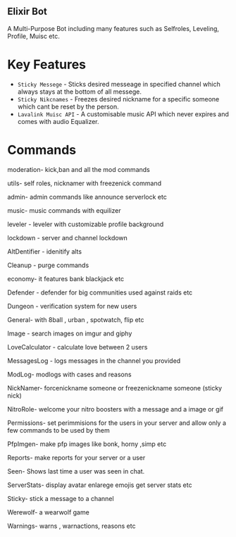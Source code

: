 ## Elixir Bot

A Multi-Purpose Bot including many features such as Selfroles, Leveling, Profile, Muisc etc.

# Key Features

- ``Sticky Messege`` - Sticks desired messeage in specified channel which always stays at the bottom of all messege.
- ``Sticky Nikcnames`` - Freezes desired nickname for a specific someone which cant be reset by the person.
- ``Lavalink Muisc API`` - A customisable music API which never expires and comes with audio Equalizer.

# Commands

moderation- kick,ban and all the mod commands

utils- self roles, nicknamer with freezenick command

admin- admin commands like announce serverlock etc

music- music commands with equilizer

leveler - leveler with customizable profile background

lockdown - server and channel lockdown

AltDentifier - idenitify alts

Cleanup - purge commands

economy- it features bank blackjack etc

Defender - defender for big communities used against raids etc

Dungeon - verification system for new users

General- with 8ball , urban , spotwatch, flip etc

Image - search images on imgur and giphy

LoveCalculator - calculate love between 2 users

MessagesLog - logs messages in the channel you provided

ModLog- modlogs with cases and reasons

NickNamer- forcenickname someone or freezenickname someone (sticky nick)

NitroRole- welcome your nitro boosters with a message and a image or gif

Permissions- set perimmisions for the users in your server and allow only a few commands to be used by them

PfpImgen- make pfp images like bonk, horny ,simp etc

Reports- make reports for your server or a user

Seen- Shows last time a user was seen in chat.

ServerStats- display avatar enlarege emojis get server stats etc

Sticky- stick a message to a channel

Werewolf- a wearwolf game

Warnings- warns , warnactions, reasons etc
